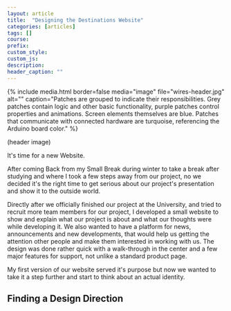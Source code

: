 ```yaml
---
layout: article
title:  "Designing the Destinations Website"
categories: [articles]
tags: []
course:
prefix: 
custom_style:
custom_js:
description:
header_caption: ""
---
```



{% include media.html
border=false
media="image"
file="wires-header.jpg"
alt=""
caption="Patches are grouped to indicate their responsibilities. Grey patches contain logic and other basic functionality, purple patches control properties and animations. Screen elements themselves are blue. Patches that communicate with connected hardware are turquoise, referencing the Arduino board color." %}

(header image)

It's time for a new Website.

After coming Back from my Small Break during winter to take a break after studying and where I took a few steps away from our project, no we decided it's the right time to get serious about our project's presentation and show it to the outside world.

Directly after we officially finished our project at the University, and tried to recruit more team members for our project, I developed a small website to show and explain what our project is about and what our thoughts were while developing it. We also wanted to have a platform for news, announcements and new developments, that would help us getting the attention other people and make them interested in working with us. The design was done rather quick with a walk-through in the center and a few major features for support, not unlike a standard product page.

My first version of our website served it's purpose but now we wanted to take it a step further and start to think about an actual identity.


## Finding a Design Direction
